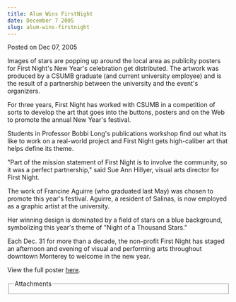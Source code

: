 ```yaml
---
title: Alum Wins FirstNight
date: December 7 2005
slug: alum-wins-firstnight
---
```





<span class="date">Posted on Dec 07, 2005    </span>
<p>Images of stars are popping up around the local area as
publicity posters for First Night&apos;s New Year&apos;s celebration get
distributed. The artwork was produced by a CSUMB graduate (and
current university employee) and is the result of a partnership
between the university and the event&apos;s organizers.</p>
<p>For three years, First Night has worked with CSUMB in a
competition of sorts to develop the art that goes into the buttons,
posters and on the Web to promote the annual New Year&apos;s
festival.</p>
<p>Students in Professor Bobbi Long&apos;s publications workshop find
out what its like to work on a real-world project and First Night
gets high-caliber art that helps define its theme.</p>
<p>&quot;Part of the mission statement of First Night is to involve the
community, so it was a perfect partnership,&quot; said Sue Ann Hillyer,
visual arts director for First Night.</p>
<p>The work of Francine Aguirre (who graduated last May) was chosen
to promote this year&apos;s festival. Aguirre, a resident of Salinas, is
now employed as a graphic artist at the university.</p>
<p>Her winning design is dominated by a field of stars on a blue
background, symbolizing this year&apos;s theme of &quot;Night of a Thousand
Stars.&quot;</p>
<p>Each Dec. 31 for more than a decade, the non-profit First Night
has staged an afternoon and evening of visual and performing arts
throughout downtown Monterey to welcome in the new year.</p>
<p>View the full poster <a href="http://news.csumb.edu/sites/default/files/65/igx_migrate/files/FirstNightposter.pdf" rel="nofollow">here</a>.</p>
<fieldset class="fieldgroup group-attachments">
<legend>Attachments</legend>
<div class="field field-type-emvideo field-field-attach-video">
<div class="field-items">
<div class="field-item odd">
<div class="emvideo emvideo-video emvideo-"/>
</div>
</div>
</div>
</fieldset>





